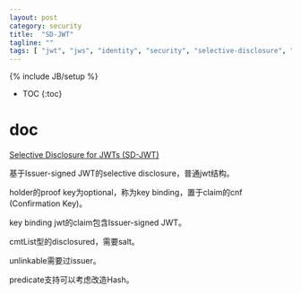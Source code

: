 ```yaml
---
layout: post
category: security
title:  "SD-JWT"
tagline: ""
tags: [ "jwt", "jws", "identity", "security", "selective-disclosure", "privacy" ] 
---
```

{% include JB/setup %}

* TOC
{:toc}

# doc

[Selective Disclosure for JWTs (SD-JWT)](https://datatracker.ietf.org/doc/draft-ietf-oauth-selective-disclosure-jwt/)

基于Issuer-signed JWT的selective disclosure，普通jwt结构。

holder的proof key为optional，称为key binding，置于claim的cnf (Confirmation Key)。

key binding jwt的claim包含Issuer-signed JWT。

cmtList型的disclosured，需要salt。

unlinkable需要过issuer。

predicate支持可以考虑改造Hash。

